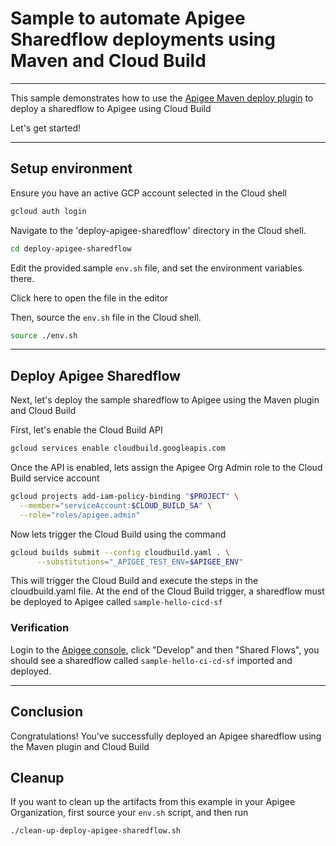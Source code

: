 # Sample to automate Apigee Sharedflow deployments using Maven and Cloud Build

---
This sample demonstrates how to use the [Apigee Maven deploy plugin](https://github.com/apigee/apigee-deploy-maven-plugin) to deploy a sharedflow to Apigee using Cloud Build

Let's get started!

---

## Setup environment

Ensure you have an active GCP account selected in the Cloud shell

```sh
gcloud auth login
```

Navigate to the 'deploy-apigee-sharedflow' directory in the Cloud shell.

```sh
cd deploy-apigee-sharedflow
```

Edit the provided sample `env.sh` file, and set the environment variables there.

Click <walkthrough-editor-open-file filePath="deploy-apigee-sharedflow/env.sh">here</walkthrough-editor-open-file> to open the file in the editor

Then, source the `env.sh` file in the Cloud shell.

```sh
source ./env.sh
```

---

## Deploy Apigee Sharedflow

Next, let's deploy the sample sharedflow to Apigee using the Maven plugin and Cloud Build

First, let's enable the Cloud Build API

```sh
gcloud services enable cloudbuild.googleapis.com
```

Once the API is enabled, lets assign the Apigee Org Admin role to the Cloud Build service account

```sh
gcloud projects add-iam-policy-binding "$PROJECT" \
  --member="serviceAccount:$CLOUD_BUILD_SA" \
  --role="roles/apigee.admin"
```

Now lets trigger the Cloud Build using the command

```sh
gcloud builds submit --config cloudbuild.yaml . \
      --substitutions="_APIGEE_TEST_ENV=$APIGEE_ENV"
```

This will trigger the Cloud Build and execute the steps in the <walkthrough-editor-open-file filePath="deploy-apigee-sharedflow/cloudbuild.yaml">cloudbuild.yaml</walkthrough-editor-open-file> file. At the end of the Cloud Build trigger, a sharedflow must be deployed to Apigee called `sample-hello-cicd-sf`


### Verification

Login to the [Apigee console](https://apigee.google.com), click "Develop" and then "Shared Flows", you should see a sharedflow called `sample-hello-ci-cd-sf` imported and deployed.

---
## Conclusion

<walkthrough-conclusion-trophy></walkthrough-conclusion-trophy>

Congratulations! You've successfully deployed an Apigee sharedflow using the Maven plugin and Cloud Build

<walkthrough-inline-feedback></walkthrough-inline-feedback>

## Cleanup

If you want to clean up the artifacts from this example in your Apigee Organization, first source your `env.sh` script, and then run

```bash
./clean-up-deploy-apigee-sharedflow.sh
```
